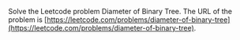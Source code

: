 Solve the Leetcode problem Diameter of Binary Tree.
The URL of the problem is [https://leetcode.com/problems/diameter-of-binary-tree](https://leetcode.com/problems/diameter-of-binary-tree).

